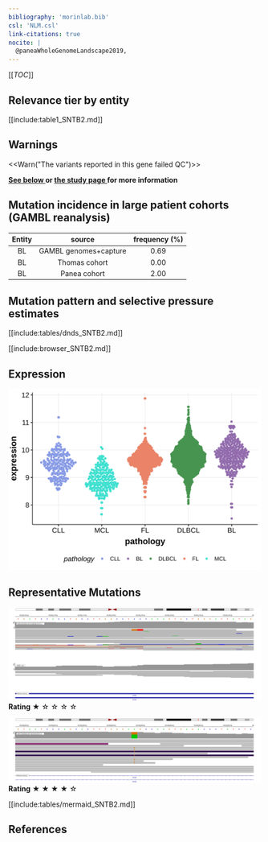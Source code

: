 ```yaml
---
bibliography: 'morinlab.bib'
csl: 'NLM.csl'
link-citations: true
nocite: |
  @paneaWholeGenomeLandscape2019, 
---
```

[[_TOC_]]




## Relevance tier by entity

[[include:table1_SNTB2.md]]

## Warnings

<<Warn("The variants reported in this gene failed QC")>>

**[See below ](#representative-mutations) or [the study page ](papers/paneaWholeGenomeLandscape2019.md#tier-2) for more information**

## Mutation incidence in large patient cohorts (GAMBL reanalysis)

|Entity|source               |frequency (%)|
|:------:|:---------------------:|:-------------:|
|BL    |GAMBL genomes+capture|0.69         |
|BL    |Thomas cohort        |0.00         |
|BL    |Panea cohort         |2.00         |

## Mutation pattern and selective pressure estimates

[[include:tables/dnds_SNTB2.md]]


[[include:browser_SNTB2.md]]

## Expression
![](images/gene_expression/SNTB2_by_pathology.svg)
<!-- ORIGIN: paneaWholeGenomeLandscape2019 -->
<!-- BL: paneaWholeGenomeLandscape2019 -->

## Representative Mutations

![](primary/Panea_SNTB2_1.svg)
**Rating**
&starf; &star; &star; &star; &star; 

![](primary/Panea_SNTB2_2.svg)
**Rating**
&starf; &starf; &starf; &starf; &star; 


[[include:tables/mermaid_SNTB2.md]]

## References
